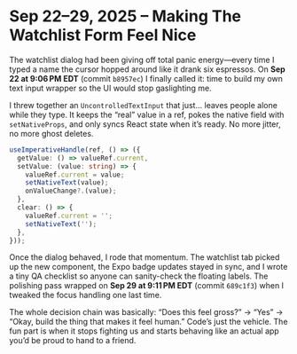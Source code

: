 # Sep 22–29, 2025 – Making The Watchlist Form Feel Nice

The watchlist dialog had been giving off total panic energy—every time I typed a name the cursor hopped around like it drank six espressos. On **Sep 22 at 9:06 PM EDT** (commit `b8957ec`) I finally called it: time to build my own text input wrapper so the UI would stop gaslighting me.

I threw together an `UncontrolledTextInput` that just… leaves people alone while they type. It keeps the “real” value in a ref, pokes the native field with `setNativeProps`, and only syncs React state when it’s ready. No more jitter, no more ghost deletes.

```ts
useImperativeHandle(ref, () => ({
  getValue: () => valueRef.current,
  setValue: (value: string) => {
    valueRef.current = value;
    setNativeText(value);
    onValueChange?.(value);
  },
  clear: () => {
    valueRef.current = '';
    setNativeText('');
  },
}));
```

Once the dialog behaved, I rode that momentum. The watchlist tab picked up the new component, the Expo badge updates stayed in sync, and I wrote a tiny QA checklist so anyone can sanity-check the floating labels. The polishing pass wrapped on **Sep 29 at 9:11 PM EDT** (commit `689c1f3`) when I tweaked the focus handling one last time.

The whole decision chain was basically: “Does this feel gross?” → “Yes” → “Okay, build the thing that makes it feel human.” Code’s just the vehicle. The fun part is when it stops fighting us and starts behaving like an actual app you’d be proud to hand to a friend.
